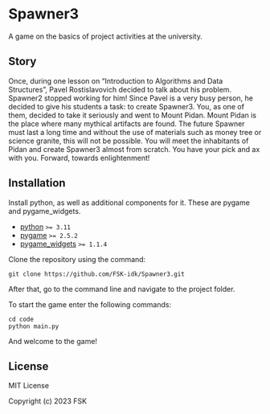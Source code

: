 # Spawner3

A game on the basics of project activities at the university.

## Story

Once, during one lesson on “Introduction to Algorithms and Data Structures”, Pavel Rostislavovich decided to talk about his problem. Spawner2 stopped working for him! Since Pavel is a very busy person, he decided to give his students a task: to create Spawner3. You, as one of them, decided to take it seriously and went to Mount Pidan. Mount Pidan is the place where many mythical artifacts are found. The future Spawner must last a long time and without the use of materials such as money tree or science granite, this will not be possible. You will meet the inhabitants of Pidan and create Spawner3 almost from scratch. You have your pick and ax with you. Forward, towards enlightenment!

## Installation

Install python, as well as additional components for it. These are pygame and pygame_widgets.

* [python](https://www.python.org/downloads) `>= 3.11`
* [pygame](https://pypi.org/project/pygame/) `>= 2.5.2`
* [pygame_widgets](https://pypi.org/project/pygame-widgets/) `>= 1.1.4`

Clone the repository using the command:

    git clone https://github.com/FSK-idk/Spawner3.git

After that, go to the command line and navigate to the project folder.

To start the game enter the following commands:

    cd code
    python main.py

And welcome to the game!

## License

MIT License

Copyright (c) 2023 FSK
